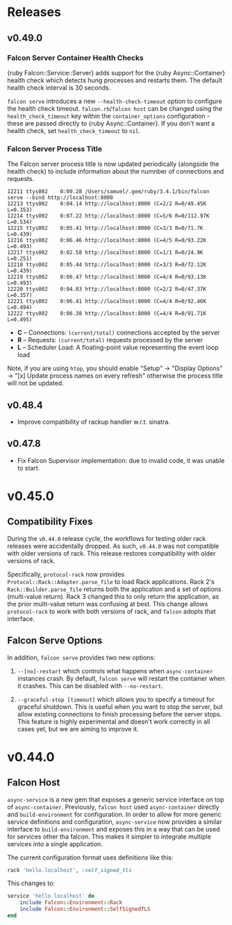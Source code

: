 # Releases

## v0.49.0

### Falcon Server Container Health Checks

{ruby Falcon::Service::Server} adds support for the {ruby Async::Container} health check which detects hung processes and restarts them. The default health check interval is 30 seconds.

`falcon serve` introduces a new `--health-check-timeout` option to configure the health check timeout. `falcon.rb`/`falcon host` can be changed using the `health_check_timeout` key within the `container_options` configuration - these are passed directly to {ruby Async::Container}. If you don't want a health check, set `health_check_timeout` to `nil`.

### Falcon Server Process Title

The Falcon server process title is now updated periodically (alongside the health check) to include information about the numnber of connections and requests.

    12211 ttys002    0:00.28 /Users/samuel/.gem/ruby/3.4.1/bin/falcon serve --bind http://localhost:8000      
    12213 ttys002    0:04.14 http://localhost:8000 (C=2/2 R=0/49.45K L=0.353)
    12214 ttys002    0:07.22 http://localhost:8000 (C=5/6 R=0/112.97K L=0.534)
    12215 ttys002    0:05.41 http://localhost:8000 (C=3/3 R=0/71.7K L=0.439)
    12216 ttys002    0:06.46 http://localhost:8000 (C=4/5 R=0/93.22K L=0.493)
    12217 ttys002    0:02.58 http://localhost:8000 (C=1/1 R=0/24.9K L=0.251)
    12218 ttys002    0:05.44 http://localhost:8000 (C=3/3 R=0/72.12K L=0.439)
    12219 ttys002    0:06.47 http://localhost:8000 (C=4/4 R=0/93.13K L=0.493)
    12220 ttys002    0:04.03 http://localhost:8000 (C=2/2 R=0/47.37K L=0.357)
    12221 ttys002    0:06.41 http://localhost:8000 (C=4/4 R=0/92.46K L=0.494)
    12222 ttys002    0:06.38 http://localhost:8000 (C=4/4 R=0/91.71K L=0.495)

  - **C** – Connections: `(current/total)` connections accepted by the server
  - **R** – Requests: `(current/total)` requests processed by the server
  - **L** – Scheduler Load: A floating-point value representing the event loop load

Note, if you are using `htop`, you should enable "Setup" → "Display Options" → "\[x\] Update process names on every refresh" otherwise the process title will not be updated.

## v0.48.4

  - Improve compatibility of rackup handler w.r.t. sinatra.

## v0.47.8

  - Fix Falcon Supervisor implementation: due to invalid code, it was unable to start.

# v0.45.0

## Compatibility Fixes

During the `v0.44.0` release cycle, the workflows for testing older rack releases were accidentally dropped. As such, `v0.44.0` was not compatible with older versions of rack. This release restores compatibility with older versions of rack.

Specifically, `protocol-rack` now provides `Protocol::Rack::Adapter.parse_file` to load Rack applications. Rack 2's `Rack::Builder.parse_file` returns both the application and a set of options (multi-value return). Rack 3 changed this to only return the application, as the prior multi-value return was confusing at best. This change allows `protocol-rack` to work with both versions of rack, and `falcon` adopts that interface.

## Falcon Serve Options

In addition, `falcon serve` provides two new options:

1.  `--[no]-restart` which controls what happens when `async-container` instances crash. By default, `falcon serve` will restart the container when it crashes. This can be disabled with `--no-restart`.

2.  `--graceful-stop [timeout]` which allows you to specify a timeout for graceful shutdown. This is useful when you want to stop the server, but allow existing connections to finish processing before the server stops. This feature is highly experimental and doesn't work correctly in all cases yet, but we are aiming to improve it.

# v0.44.0

## Falcon Host

`async-service` is a new gem that exposes a generic service interface on top of `async-container`. Previously, `falcon host` used `async-container` directly and `build-environment` for configuration. In order to allow for more generic service definitions and configuration, `async-service` now provides a similar interface to `build-environment` and exposes this in a way that can be used for services other tha falcon. This makes it simpler to integrate multiple services into a single application.

The current configuration format uses definitions like this:

``` ruby
rack 'hello.localhost', :self_signed_tls
```

This changes to:

``` ruby
service 'hello.localhost' do
	include Falcon::Environment::Rack
	include Falcon::Environment::SelfSignedTLS
end
```
